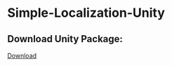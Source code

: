 # Simple-Localization-Unity

## Download Unity Package:
[Download](https://github.com/EduardMalkhasyan/Simple-Localization-Unity/releases/tag/v1)
